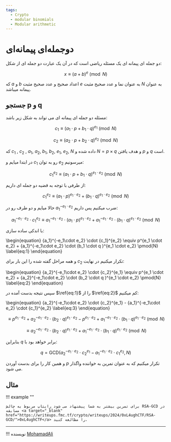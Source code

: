 ```yaml
---
tags:
  - Crypto
  - modular binomials
  - Modular arithmetic
---
```


# دوجمله‌ای پیمانه‌ای
 
دو جمله ای پیمانه ای یک مسئله ریاضی است که در آن یک عبارت دو جمله ای از شکل:

$$ x \equiv (a+b)^e \pmod{N} $$

که  $a$ و $b$ اعداد صحیح و عدد صحیح مثبت $e$ به عنوان نما و عدد صحیح مثبت $N$ به عنوان پیمانه میباشد.

  
## جستجو p و q

مسئله دو جمله ای پیمانه ای می تواند به شکل زیر باشد:

$$ c_1 \equiv (a_1 \cdot p + b_1 \cdot q )^{e_1} \pmod{N} $$

$$ c_2 \equiv (a_2 \cdot p + b_2 \cdot q )^{e_2} \pmod{N} $$
  
که   $c_1$ , $c_2$ , $a_1$, $a_2$, $b_1$, $b_2$, $e_1$, $e_2$, $N$ داده شده  و  $N=p \times q$ و  هدف یافتن $p$ و $q$ است.

در ابتدا میایم و $c_1$ رو به توان $e_2$ میرسونیم:

$$
{c_1‌}^{e_2} \equiv (a_1 \cdot p + b_1 \cdot q )^{e_1 \cdot e_2} \pmod{N} 
$$

از طرفی با توجه به قضیه دو جمله ای داریم:

$$
{c_1‌}^{e_2} \equiv (a_1 \cdot p)^{e_1 \cdot e_2} + (b_1 \cdot q )^{e_1 \cdot e_2} \pmod{N} 
$$

حالا میایم و دو طرف رو در ${a_1}^{-e_1 \cdot e_2}$ ضرب میکنیم پس داریم:

$$
{a_1}^{-e_1\cdot e_2} \cdot {c_1‌}^{e_2} \equiv {a_1}^{-e_1\cdot e_2} \cdot (a_1 \cdot p)^{e_1 \cdot e_2} + {a_1}^{-e_1\cdot e_2} \cdot (b_1 \cdot q )^{e_1 \cdot e_2} \pmod{N} 
$$

با اندکی ساده سازی:

\begin{equation}
{a_1}^{-e_1\cdot e_2} \cdot {c_1‌}^{e_2} \equiv  p^{e_1 \cdot e_2} + {a_1}^{-e_1\cdot e_2} \cdot (b_1 \cdot q )^{e_1 \cdot e_2} \pmod{N} 
\label{eq:1}
\end{equation}

و همه مراحل گفته شده را این بار برای $c_2$ تکرار میکنیم در نهایت:

\begin{equation}
{a_2}^{-e_1\cdot e_2} \cdot {c_2}^{e_1} \equiv  p^{e_1 \cdot e_2} + {a_2}^{-e_1\cdot e_2} \cdot (b_2 \cdot q )^{e_1 \cdot e_2} \pmod{N} 
\label{eq:2}
\end{equation}

سپس نتیجه بدست آمده در $\ref{eq:1}$ را از $\ref{eq:2}$ کم میکنیم:

\begin{equation}
{a_2}^{-e_1\cdot e_2} \cdot {c_2}^{e_1} - {a_1}^{-e_1\cdot e_2} \cdot {c_1‌}^{e_2}
\label{eq:3}
\end{equation}

$$
\equiv  p^{e_1 \cdot e_2} + {a_2}^{-e_1\cdot e_2} \cdot (b_2 \cdot q )^{e_1 \cdot e_2} - p^{e_1 \cdot e_2} + {a_1}^{-e_1\cdot e_2} \cdot (b_1 \cdot q )^{e_1 \cdot e_2} \pmod{N}
$$

$$
\equiv {a_2}^{-e_1\cdot e_2} \cdot (b_2 \cdot q )^{e_1 \cdot e_2} + {a_1}^{-e_1\cdot e_2} \cdot (b_1 \cdot q )^{e_1 \cdot e_2} \pmod{N}
$$

بنابراین $q$ برابر خواهد بود با:

$$
q = \text{GCD}({a_2}^{-e_1\cdot e_2} \cdot {c_2}^{e_1} - {a_1}^{-e_1\cdot e_2} \cdot {c_1‌}^{e_2}, N)
$$

و همین کار را برای بدست آوردن $p$ تکرار میکنیم که به عنوان تمرین به خواننده واگذار می شود.

## مثال 

!!! example ""

    برای تمرین بیشتر به شما پیشنهاد می شود رایتاپ مربوط به چالش RSA-GCD در مسابقه <a target="_blank" href="https://writeups.fmc.tf/crypto/writeups/2024/0xL4ughCTF/RSA-GCD/">0xL4ughCTF</a> را مطالعه کنید.

--- 

!!! نویسنده
    [MohamadAli](https://github.com/wh1te-r0s3)